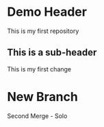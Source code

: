 # Demo Header
This is my first repository
## This is a sub-header
This is my first change

# New Branch
Second Merge - Solo